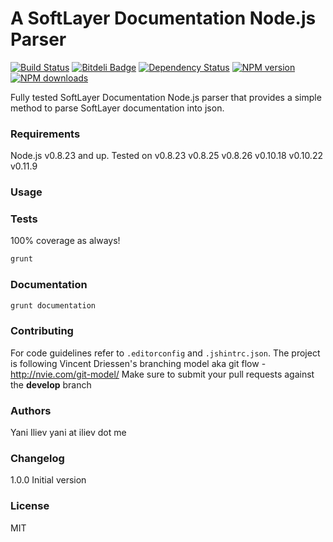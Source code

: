 # A SoftLayer Documentation Node.js Parser

[![Build Status](https://travis-ci.org/yani-/softlayer-documentation-nodejs-parser.png)](https://travis-ci.org/yani-/softlayer-documentation-nodejs-parser)
[![Bitdeli Badge](https://d2weczhvl823v0.cloudfront.net/yani-/softlayer-documentation-nodejs-parser/trend.png)](https://bitdeli.com/free "Bitdeli Badge")
[![Dependency Status](https://gemnasium.com/yani-/softlayer-documentation-nodejs-parser.png)](https://gemnasium.com/yani-/softlayer-documentation-nodejs-parser)
[![NPM version](https://badge.fury.io/js/softlayer-documentation-nodejs-parser.png)](http://badge.fury.io/js/softlayer-documentation-nodejs-parser)
[![NPM downloads](https://nodei.co/npm-dl/softlayer-documentation-nodejs-parser.png?months=1)](https://nodei.co/npm-dl/softlayer-documentation-nodejs-parser.png?months=1)

Fully tested SoftLayer Documentation Node.js parser that provides a simple method to parse SoftLayer documentation into json.

### Requirements
Node.js v0.8.23 and up. Tested on v0.8.23 v0.8.25 v0.8.26 v0.10.18 v0.10.22 v0.11.9

### Usage

### Tests
100% coverage as always!
```bash
grunt
```

### Documentation
```bash
grunt documentation
```

### Contributing
For code guidelines refer to `.editorconfig` and `.jshintrc.json`.
The project is following Vincent Driessen's branching model aka git flow - http://nvie.com/git-model/
Make sure to submit your pull requests against the **develop** branch

### Authors
Yani Iliev yani at iliev dot me

### Changelog
1.0.0 Initial version

### License
MIT
